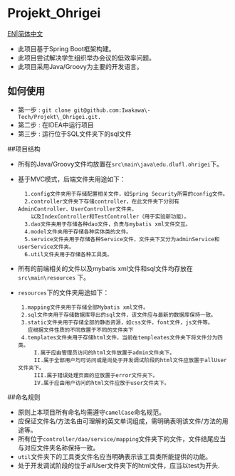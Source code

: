 # Projekt\_Ohrigei

[EN](https://github.com/Iwakawa-Tech/Projekt_Ohrigei/blob/develop/README.md)|[简体中文](https://github.com/Iwakawa-Tech/Projekt_Ohrigei/blob/develop/README-ZH.md)

* 此项目基于Spring Boot框架构建。
* 此项目尝试解决学生组织举办会议的低效率问题。
* 此项目采用Java/Groovy为主要的开发语言。

## 如何使用

* 第一步 : `git clone git@github.com:Iwakawa\-Tech/Projekt\_Ohrigei.git.`
* 第二步 : 在IDEA中运行项目
* 第三步 : 运行位于SQL文件夹下的sql文件

##项目结构

* 所有的Java/Groovy文件均放置在`src\main\java\edu.dlufl.ohrigei`下。
* 基于MVC模式，后端文件夹用途如下：

        1.config文件夹用于存储配置相关文件，如Spring Security所需的config文件。
        2.controller文件夹下存储controller，在此文件夹下分别有AdminController、UserController文件夹，
          以及IndexController和TestController（用于实验新功能）。
        3.dao文件夹用于存储各种dao文件，负责与mybatis xml文件交互。
        4.model文件夹用于存储各种实体类的文件。
        5.service文件夹用于存储各种Service文件，文件夹下又分为adminService和userService文件夹。
        6.util文件夹用于存储各种工具类。  
*  所有的前端相关的文件以及mybatis xml文件和sql文件均存放在`src\main\resources` 下。
*  `resources`下的文件夹用途如下：

        1.mapping文件夹用于存储全部Mybatis xml文件。
        2.sql文件夹用于存储数据库导出的sql文件，该文件应与最新的数据库保持一致。
        3.static文件夹用于存储全部的静态资源，如css文件，font文件，js文件等。
          应根据文件性质的不同放置于不同的文件夹下
        4.templates文件夹用于存储html文件，当前在templeates文件夹下将文件分为四类。
            I.属于应由管理员访问的html文件放置于admin文件夹下。
            II.属于全部用户均可访问或是尚处于开发调试阶段的html文件应放置于allUser文件夹下。
            III.属于错误处理页面的应放置于error文件夹下。
            IV.属于应由用户访问的html文件应放于user文件夹下。

##命名规则
* 原则上本项目所有命名均需遵守`camelCase`命名规范。
* 应保证文件名/方法名由可理解的英文单词组成，需明确表明该文件/方法的用途等。
* 所有位于`controller/dao/service/mapping`文件夹下的文件，文件结尾应当与对应文件夹名称保持一致。
* `util`文件夹下的工具类文件名应当明确表示该工具类所能提供的功能。
* 处于开发调试阶段的位于allUser文件夹下的html文件，应当以test为开头.

     

